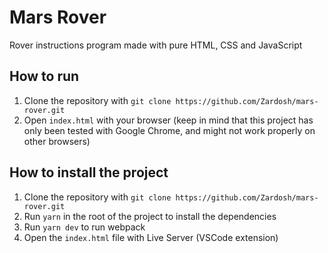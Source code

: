# Mars Rover 

Rover instructions program made with pure HTML, CSS and JavaScript

## How to run

1. Clone the repository with `git clone https://github.com/Zardosh/mars-rover.git`
2. Open `index.html` with your browser (keep in mind that this project has only been tested with Google Chrome, and might not work properly on other browsers)

## How to install the project

1. Clone the repository with `git clone https://github.com/Zardosh/mars-rover.git`
2. Run `yarn` in the root of the project to install the dependencies
3. Run `yarn dev` to run webpack
4. Open the `index.html` file with Live Server (VSCode extension)